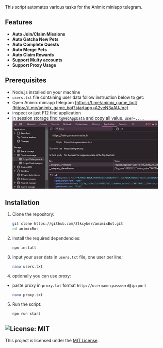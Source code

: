 This script automates various tasks for the Animix miniapp telegram.

## Features

- **Auto Join/Claim Missions**
- **Auto Gatcha New Pets**
- **Auto Complete Quests**
- **Auto Merge Pets**
- **Auto Claim Rewards**
- **Support Multy accounts**
- **Support Proxy Usage**

## Prerequisites

- Node.js installed on your machine
- `users.txt` file containing user data follow instruction below to get:
- Open Animix miniapp telegram [https://t.me/animix_game_bot](https://t.me/animix_game_bot?startapp=A2veN3aAUJqc)
- inspect or just F12 find application
- in session storage find `tgWebAppData` and copy all value. `user=....`
![usersData](img/image-1.png)

## Installation

1. Clone the repository:
    ```sh
    git clone https://github.com/Zlkcyber/animixBot.git
    cd animixBot
    ```

2. Install the required dependencies:
    ```sh
    npm install
    ```
3. Input your user data in `users.txt` file, one user per line;
    ```sh
    nano users.txt
    ```
4. optionally you can use proxy: 
- paste proxy in `proxy.txt` format `http://username:password@ip:port` 
    ```sh
    nano proxy.txt
    ```
5. Run the script:
    ```sh
    npm run start
    ```

## ![License: MIT](https://img.shields.io/badge/License-MIT-yellow.svg)

This project is licensed under the [MIT License](LICENSE).
